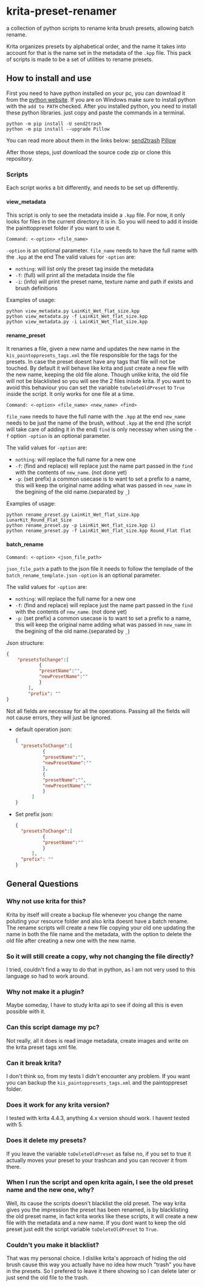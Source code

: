 # krita-preset-renamer
a collection of python scripts to rename krita brush presets, allowing batch rename.

Krita organizes presets by alphabetical order, and the name it takes into account for that is the name set in the metadata of the `.kpp` file.
This pack of scripts is made to be a set of utilities to rename presets.

## How to install and use

First you need to have python installed on your pc, you can download it from the [python website](https://www.python.org). If you are on Windows make sure to install python with the `add to PATH` checked.
After you installed python, you need to install these python libraries. just copy and paste the commands in a terminal. 
```
python -m pip install -U send2trash
python -m pip install --upgrade Pillow

```
You can read more about them in the links below:
[send2trash](https://github.com/arsenetar/send2trash)
[Pillow](https://pillow.readthedocs.io/en/stable/index.html)

After those steps, just download the source code zip or clone this repository.

### Scripts
Each script works a bit differently, and needs to be set up differently.

#### view_metadata
This script is only to see the metadata inside a `.kpp` file. For now, it only looks for files in the current directory it is in. So you will need to add it inside the painttoppreset folder if you want to use it.
```
Command: <-option> <file_name> 
``` 
`-option` is an optional parameter.
`file_name` needs to have the full name with the `.kpp` at the end
The valid values for `-option` are:
- `nothing`: will list only the preset tag inside the metadata
- `-f`: (full) will print all the metadata inside the file 
- `-i`: (info) will print the preset name, texture name and path if exists and brush definitions

Examples of usage:
```shell
python view_metadata.py LainKit_Wet_flat_size.kpp
python view_metadata.py -f LainKit_Wet_flat_size.kpp
python view_metadata.py -i LainKit_Wet_flat_size.kpp
```
#### rename_preset
It renames a file, given a new name and updates the new name in the `kis_paintoppresets_tags.xml` the file responsible for the tags for the presets. In case the preset doesnt have any tags that file will not be touched.
By default it will behave like krita and just create a new file with the new name, keeping the old file alone. Though unlike krita, the old file will not be blacklisted so you will see the 2 files inisde krita. If you want to avoid this behaviour you can set the variable `toDeleteOldPreset` to `True` inside the script.
It only works for one file at a time.

```
Command: <-option> <file_name> <new_name> <find>
``` 
`file_name` needs to have the full name with the `.kpp` at the end
`new_name` needs to be just the name of the brush, without `.kpp` at the end (the script will take care of adding it in the end)
`find` is only necessay when using the `-f` option
`-option` is an optional parameter.

The valid values for `-option` are:
- `nothing`: will replace the full name for a new one 
- `-f`: (find and replace) will replace just the name part passed in the `find` with the contents of `new_name`. (not done yet)
- `-p`: (set prefix) a common usecase is to want to set a prefix to a name, this will keep the original name adding what was passed in `new_name` in the begining of the old name.(separated by `_`) 

Examples of usage:
```shell
python rename_preset.py LainKit_Wet_flat_size.kpp LunarKit_Round_Flat_Size
python rename_preset.py -p LainKit_Wet_flat_size.kpp i)
python rename_preset.py -f LainKit_Wet_flat_size.kpp Round_Flat flat
```

#### batch_rename
```
Command: <-option> <json_file_path>
``` 
`json_file_path` a path to the json file it needs to follow the templade of the `batch_rename_template.json`
`-option` is an optional parameter.

The valid values for `-option` are:
- `nothing`: will replace the full name for a new one 
- `-f`: (find and replace) will replace just the name part passed in the `find` with the contents of `new_name`. (not done yet)
- `-p`: (set prefix) a common usecase is to want to set a prefix to a name, this will keep the original name adding what was passed in `new_name` in the begining of the old name.(separated by `_`) 

Json structure:
```json
{
    "presetsToChange":[
            {
            "presetName":"",
            "newPresetName":""
            }
        ],
        "prefix": ""
}
```
Not all fields are necessay for all the operations. Passing all the fields will not cause errors, they will just be ignored.
- default operation json:
  ```json
  {
    "presetsToChange":[
            {
            "presetName":"",
            "newPresetName":""
            },
            {
            "presetName":"",
            "newPresetName":""
            }
        ]
  }
  ```
- Set prefix json:
  
  ```json
  {
    "presetsToChange":[
            {
            "presetName":""
            }
        ],
    "prefix": ""
  }
  ```

## General Questions

### Why not use krita for this?
Krita by itself will create a backup file whenever you change the name poluting your resource folder and also krita doesnt have a batch rename. The rename scripts will create a new file copying your old one updating the name in both the file name and the metadata, with the option to delete the old file after creating a new one with the new name.

### So it will still create a copy, why not changing the file directly?
I tried, couldn't find a way to do that in python, as I am not very used to this language so had to work around.

### Why not make it a plugin?
Maybe someday, I have to study krita api to see if doing all this is even possible with it.

### Can this script damage my pc?
Not really, all it does is read image metadata, create images and write on the krita preset tags xml file.

### Can it break krita?
I don't think so, from my tests I didn't encounter any problem. If you want you can backup the `kis_paintoppresets_tags.xml` and the paintoppreset folder.

### Does it work for any krita version?
I tested with krita 4.4.3, anything 4.x version should work. I havent tested with 5.

### Does it delete my presets?
If you leave the variable `toDeleteOldPreset` as false no, if you set to true it actually moves your preset to your trashcan and you can recover it from there. 

### When I run the script and open krita again, I see the old preset name and the new one, why?
Well, its cause the scripts doesn't blacklist the old preset. The way krita gives you the impression the preset has been renamed, is by blacklisting the old preset name, in fact krita works like these scripts, it will create a new file with the metadata and a new name. If you dont want to keep the old preset just edit the script variable `toDeleteOldPreset` to `True`. 

### Couldn't you make it blacklist?
That was my personal choice. I dislike krita's approach of hiding the old brush cause this way you actually have no idea how much "trash" you have in the presets. So I prefered to leave it there showing so I can delete later or just send the old file to the trash.

